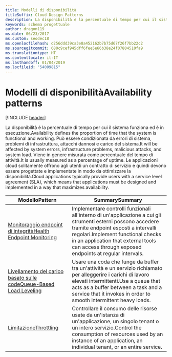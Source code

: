 ```yaml
---
title: Modelli di disponibilità
titleSuffix: Cloud Design Patterns
description: La disponibilità è la percentuale di tempo per cui il sistema funziona ed è in esecuzione. Può essere condizionata da errori di sistema, problemi di infrastruttura, attacchi dannosi e carico del sistema. Viene in genere misurata come percentuale del tempo di attività. Le applicazioni cloud solitamente offrono agli utenti un contratto di servizio e quindi devono essere progettate e implementate in modo da ottimizzare la disponibilità.
keywords: schema progettuale
author: dragon119
ms.date: 06/23/2017
ms.custom: seodec18
ms.openlocfilehash: d256ddd39ca3e8a452162b7b75d67f26f7bb22c2
ms.sourcegitcommit: 680c9cef945dff6fee5e66b38e24f07804510fa9
ms.translationtype: HT
ms.contentlocale: it-IT
ms.lasthandoff: 01/04/2019
ms.locfileid: "54009815"
---
```

# <a name="availability-patterns"></a><span data-ttu-id="e70d7-107">Modelli di disponibilità</span><span class="sxs-lookup"><span data-stu-id="e70d7-107">Availability patterns</span></span>

[!INCLUDE [header](../../_includes/header.md)]

<span data-ttu-id="e70d7-108">La disponibilità è la percentuale di tempo per cui il sistema funziona ed è in esecuzione.</span><span class="sxs-lookup"><span data-stu-id="e70d7-108">Availability defines the proportion of time that the system is functional and working.</span></span> <span data-ttu-id="e70d7-109">Può essere condizionata da errori di sistema, problemi di infrastruttura, attacchi dannosi e carico del sistema.</span><span class="sxs-lookup"><span data-stu-id="e70d7-109">It will be affected by system errors, infrastructure problems, malicious attacks, and system load.</span></span> <span data-ttu-id="e70d7-110">Viene in genere misurata come percentuale del tempo di attività.</span><span class="sxs-lookup"><span data-stu-id="e70d7-110">It is usually measured as a percentage of uptime.</span></span> <span data-ttu-id="e70d7-111">Le applicazioni cloud solitamente offrono agli utenti un contratto di servizio e quindi devono essere progettate e implementate in modo da ottimizzare la disponibilità.</span><span class="sxs-lookup"><span data-stu-id="e70d7-111">Cloud applications typically provide users with a service level agreement (SLA), which means that applications must be designed and implemented in a way that maximizes availability.</span></span>

|                            <span data-ttu-id="e70d7-112">Modello</span><span class="sxs-lookup"><span data-stu-id="e70d7-112">Pattern</span></span>                             |                                                           <span data-ttu-id="e70d7-113">Summary</span><span class="sxs-lookup"><span data-stu-id="e70d7-113">Summary</span></span>                                                            |
|----------------------------------------------------------------|------------------------------------------------------------------------------------------------------------------------------|
| [<span data-ttu-id="e70d7-114">Monitoraggio endpoint di integrità</span><span class="sxs-lookup"><span data-stu-id="e70d7-114">Health Endpoint Monitoring</span></span>](../health-endpoint-monitoring.md) | <span data-ttu-id="e70d7-115">Implementare controlli funzionali all'interno di un'applicazione a cui gli strumenti esterni possono accedere tramite endpoint esposti a intervalli regolari.</span><span class="sxs-lookup"><span data-stu-id="e70d7-115">Implement functional checks in an application that external tools can access through exposed endpoints at regular intervals.</span></span> |
|  [<span data-ttu-id="e70d7-116">Livellamento del carico basato sulle code</span><span class="sxs-lookup"><span data-stu-id="e70d7-116">Queue-Based Load Leveling</span></span>](../queue-based-load-leveling.md)  | <span data-ttu-id="e70d7-117">Usare una coda che funge da buffer tra un'attività e un servizio richiamato per alleggerire i carichi di lavoro elevati intermittenti.</span><span class="sxs-lookup"><span data-stu-id="e70d7-117">Use a queue that acts as a buffer between a task and a service that it invokes in order to smooth intermittent heavy loads.</span></span>  |
|                 [<span data-ttu-id="e70d7-118">Limitazione</span><span class="sxs-lookup"><span data-stu-id="e70d7-118">Throttling</span></span>](../throttling.md)                 |   <span data-ttu-id="e70d7-119">Controllare il consumo delle risorse usate da un'istanza di un'applicazione, un singolo tenant o un intero servizio.</span><span class="sxs-lookup"><span data-stu-id="e70d7-119">Control the consumption of resources used by an instance of an application, an individual tenant, or an entire service.</span></span>    |
